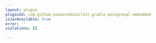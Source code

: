 ```yaml
---
layout: plugin
pluginId: com.github.honourednihilist.gradle-postgresql-embedded
isJarAvailable: true
error: ''
violations: []

---
```

